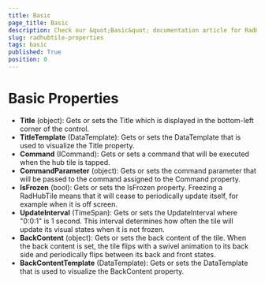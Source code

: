 ```yaml
---
title: Basic
page_title: Basic
description: Check our &quot;Basic&quot; documentation article for RadHubTile for UWP control.
slug: radhubtile-properties
tags: basic
published: True
position: 0
---
```


# Basic Properties

* **Title** (object): Gets or sets the Title which is displayed in the bottom-left corner of the control.
* **TitleTemplate** (DataTemplate): Gets or sets the DataTemplate that is used to visualize the Title property.
* **Command** (ICommand): Gets or sets a command that will be executed when the hub tile is tapped.
* **CommandParameter** (object): Gets or sets the command parameter that will be passed to the command assigned to the Command property.
* **IsFrozen** (bool): Gets or sets the IsFrozen property. Freezing a RadHubTile means that it will cease to periodically update itself, for example when it is off screen.
* **UpdateInterval** (TimeSpan): Gets or sets the UpdateInterval where "0:0:1" is 1 second. This interval determines how often the tile will update its visual states when it is not frozen.
* **BackContent** (object): Gets or sets the back content of the tile. When the back content is set, the tile flips with a swivel animation to its back side and periodically flips between its back and front states.
* **BackContentTemplate** (DataTemplate): Gets or sets the DataTemplate that is used to visualize the BackContent property.